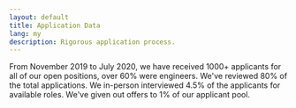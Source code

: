 ```yaml
---
layout: default
title: Application Data
lang: my
description: Rigorous application process.
---
```




From November 2019 to July 2020, we have received 1000+ applicants for all of our open positions, over 60% were engineers. We've reviewed 80% of the total applications. We in-person interviewed 4.5% of the applicants for available roles. We've given out offers to 1% of our applicant pool.